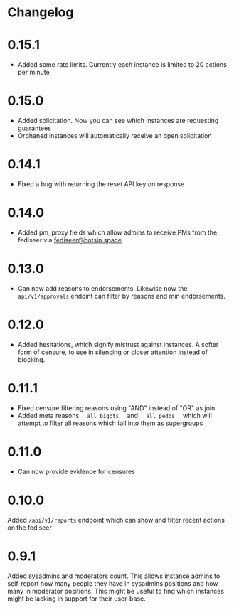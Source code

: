 # Changelog

# 0.15.1

* Added some rate limits. Currently each instance is limited to 20 actions per minute

# 0.15.0

* Added solicitation. Now you can see which instances are requesting guarantees
* Orphaned instances will automatically receive an open solicitation

# 0.14.1

* Fixed a bug with returning the reset API key on response

# 0.14.0

* Added pm_proxy fields which allow admins to receive PMs from the fediseer via fediseer@botsin.space

# 0.13.0

* Can now add reasons to endorsements. Likewise now the `api/v1/approvals` endoint can filter by reasons and min endorsements.

# 0.12.0

* Added hesitations, which signify mistrust against instances. A softer form of censure, to use in silencing or closer attention instead of blocking.
# 0.11.1

* Fixed censure filtering reasons using "AND" instead of "OR" as join
* Added meta reasons `__all_bigots__` and `__all_pedos__` which will attempt to filter all reasons which fall into them as supergroups

# 0.11.0

* Can now provide evidence for censures

# 0.10.0

Added `/api/v1/reports` endpoint which can show and filter recent actions on the fediseer

# 0.9.1

Added sysadmins and moderators count. This allows instance admins to self-report how many people they have in sysadmins positions and how many in moderator positions. This might be useful to find which instances might be lacking in support for their user-base.
